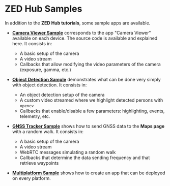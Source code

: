 # ZED Hub Samples

In addition to the **ZED Hub tutorials**, some sample apps are available.

- [**Camera Viewer Sample**](./camera_viewer_sample/README.md) corresponds to the app "Camera Viewer" available on each device. The source code is available and explained here.
It consists in:
    - A basic setup of the camera
    - A video stream
    - Callbacks that allow modifying the video parameters of the camera (exposure, gamma, etc.)

- [**Object Detection Sample**](./object_detection_sample/README.md) demonstrates what can be done very simply with object detection. It consists in:
    - An object detection setup of the camera
    - A custom video streamed where we highlight detected persons with ```opencv```
    - Callbacks that enable/disable a few parameters: highlighting, events, telemetry, etc.

- [**GNSS Tracker Sample**](./gnss_tracker_sample/README.md) shows how to send GNSS data to the **Maps page** with a random walk. It consists in:
    - A basic setup of the camera
    - A video stream
    - WebRTC messages simulating a random walk
    - Callbacks that determine the data sending frequency and that retrieve waypoints

- [**Multiplatform Sample**](./multiplatform_sample/README.md) shows how to create an app that can be deployed on every platform.